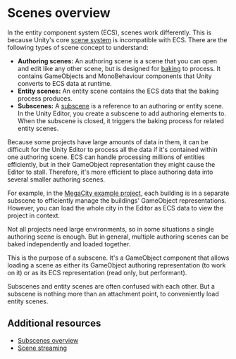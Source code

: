 # Scenes overview

In the entity component system (ECS), scenes work differently. This is because Unity's core [scene system](xref:CreatingScenes) is incompatible with ECS. There are the following types of scene concept to understand:

* **Authoring scenes:** An authoring scene is a scene that you can open and edit like any other scene, but is designed for [baking](baking-overview.md) to process. It contains GameObjects and MonoBehaviour components that Unity converts to ECS data at runtime.
* **Entity scenes:** An entity scene contains the ECS data that the baking process produces.
* **Subscenes:** A [subscene](conversion-subscenes.md) is a reference to an authoring or entity scene. In the Unity Editor, you create a subscene to add authoring elements to. When the subscene is closed, it triggers the baking process for related entity scenes.

Because some projects have large amounts of data in them, it can be difficult for the Unity Editor to process all the data if it's contained within one authoring scene. ECS can handle processing millions of entities efficiently, but in their GameObject representation they might cause the Editor to stall. Therefore, it's more efficient to place authoring data into several smaller authoring scenes. 

For example, in the [MegaCity example project](https://github.com/Unity-Technologies/Megacity-Sample), each building is in a separate subscene to efficiently manage the buildings' GameObject representations. However, you can load the whole city in the Editor as ECS data to view the project in context.

Not all projects need large environments, so in some situations a single authoring scene is enough. But in general, multiple authoring scenes can be baked independently and loaded together.

This is the purpose of a subscene. It's a GameObject component that allows loading a scene as either its GameObject authoring representation (to work on it) or as its ECS representation (read only, but performant).

Subscenes and entity scenes are often confused with each other. But a subscene is nothing more than an attachment point, to conveniently load entity scenes.

## Additional resources

* [Subscenes overview](conversion-subscenes.md)
* [Scene streaming](streaming-scenes.md)